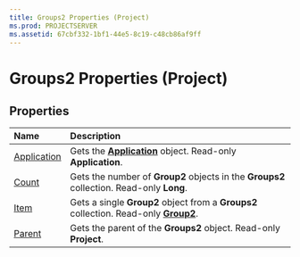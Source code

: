 ```yaml
---
title: Groups2 Properties (Project)
ms.prod: PROJECTSERVER
ms.assetid: 67cbf332-1bf1-44e5-8c19-c48cb86af9ff
---
```



# Groups2 Properties (Project)

## Properties



|**Name**|**Description**|
|:-----|:-----|
|[Application](groups2-application-property-project.md)|Gets the  **[Application](application-object-project.md)** object. Read-only **Application**.|
|[Count](groups2-count-property-project.md)|Gets the number of  **Group2** objects in the **Groups2** collection. Read-only **Long**.|
|[Item](groups2-item-property-project.md)|Gets a single  **Group2** object from a **Groups2** collection. Read-only **[Group2](group2-object-project.md)**.|
|[Parent](groups2-parent-property-project.md)|Gets the parent of the  **Groups2** object. Read-only **Project**.|

